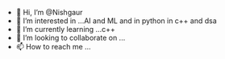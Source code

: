 - 👋 Hi, I’m @Nishgaur
- 👀 I’m interested in ...AI and ML and in python in c++ and dsa
- 🌱 I’m currently learning ...c++
- 💞️ I’m looking to collaborate on ...
- 📫 How to reach me ...

<!---
Nishgaur/Nishgaur is a ✨ special ✨ repository because its `README.md` (this file) appears on your GitHub profile.
You can click the Preview link to take a look at your changes.
--->
